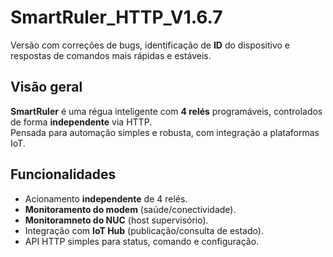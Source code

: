 # SmartRuler_HTTP_V1.6.7

Versão com correções de bugs, identificação de **ID** do dispositivo e respostas de comandos mais rápidas e estáveis.

## Visão geral
**SmartRuler** é uma régua inteligente com **4 relés** programáveis, controlados de forma **independente** via HTTP.  
Pensada para automação simples e robusta, com integração a plataformas IoT.

## Funcionalidades
- Acionamento **independente** de 4 relés.
- **Monitoramento do modem** (saúde/conectividade).
- **Monitoramneto do NUC** (host supervisório).
- Integração com **IoT Hub** (publicação/consulta de estado).
- API HTTP simples para status, comando e configuração.

